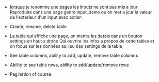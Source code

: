 - lorsque je renomme une pages les inputs ne sont pas mis a jour
  Reproduire dans une page genre input_demo ou on met a jour la valeur de l'exterieur
  d'un input avec action

- Create, rename, delete table
- La table qui affiche une page, on mettra les detais dans un bouton settings en haut a droite
  Qui ouvrire les infos a propos de cette tables et on focus sur les données au lieu des settings de la table

- See table columns, ability to add, update, remove table columns
- Ability to see table rows, ability to add/update/remove rows
- Pagination of course
